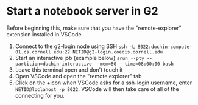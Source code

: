 # Start a notebook server in G2


Before beginning this, make sure that you have the "remote-explorer" extension installed in VSCode.

1. Connect to the g2-login node using SSH
    `ssh -L 8022:duchin-compute-01.cs.cornell.edu:22 NETID@g2-login.coecis.cornell.edu`
2. Start an interactive job (example below)
    `srun --pty --partition=duchin-interactive --mem=8G --time=08:00:00 bash`
3. Leave this terminal open and don't touch it
4. Open VSCode and open the "remote explorer" tab
5. Click on the +icon when VSCode asks for a ssh-login username, enter `NETID@loclahost -p 8022`.
   VSCode will then take care of all of the connecting for you.


